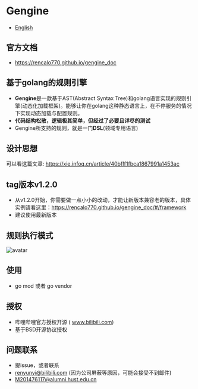 # Gengine
- [English](README.md)

## 官方文档
- https://rencalo770.github.io/gengine_doc

## 基于golang的规则引擎
- **Gengine**是一款基于AST(Abstract Syntax Tree)和golang语言实现的规则引擎(动态化加载框架)。能够让你在golang这种静态语言上，在不停服务的情况下实现动态加载与配置规则。
- **代码结构松散，逻辑极其简单，但经过了必要且详尽的测试**
- Gengine所支持的规则，就是一门**DSL**(领域专用语言)

## 设计思想
可以看这篇文章: https://xie.infoq.cn/article/40bfff1fbca1867991a1453ac

## tag版本v1.2.0
- 从v1.2.0开始，你需要做一点小小的改动，才能让新版本兼容老的版本，具体实例请看这里：https://rencalo770.github.io/gengine_doc/#/framework
- 建议使用最新版本

## 规则执行模式
 ![avatar](exe_model.jpg)

## 使用
- go mod 或者 go vendor

## 授权
- 哔哩哔哩官方授权开源 ( www.bilibili.com)
- 基于BSD开源协议授权 

## 问题联系
- 提issue，或者联系
- renyunyi@bilibili.com (因为公司屏蔽等原因，可能会接受不到邮件)
- M201476117@alumni.hust.edu.cn
